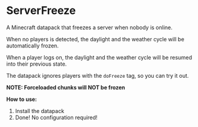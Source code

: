 # ServerFreeze
 A Minecraft datapack that freezes a server when nobody is online.



When no players is detected, the daylight and the weather cycle will be automatically frozen.

When a player logs on, the daylight and the weather cycle will be resumed into their previous state.

The datapack ignores players with the `doFreeze` tag, so you can try it out.

**NOTE: Forceloaded chunks will NOT be frozen**



**How to use:**

1. Install the datapack
2. Done! No configuration required!

​	